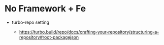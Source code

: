 # No Framework + Fe 

- turbo-repo setting 

    - https://turbo.build/repo/docs/crafting-your-repository/structuring-a-repository#root-packagejson


